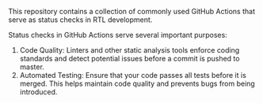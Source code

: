 This repository contains a collection of commonly used GitHub Actions that
serve as status checks in RTL development.

Status checks in GitHub Actions serve several important purposes:
1. Code Quality: Linters and other static analysis tools enforce coding
standards and detect potential issues before a commit is pushed to master.
2. Automated Testing: Ensure that your code passes all tests before it is
merged. This helps maintain code quality and prevents bugs from being
introduced.
